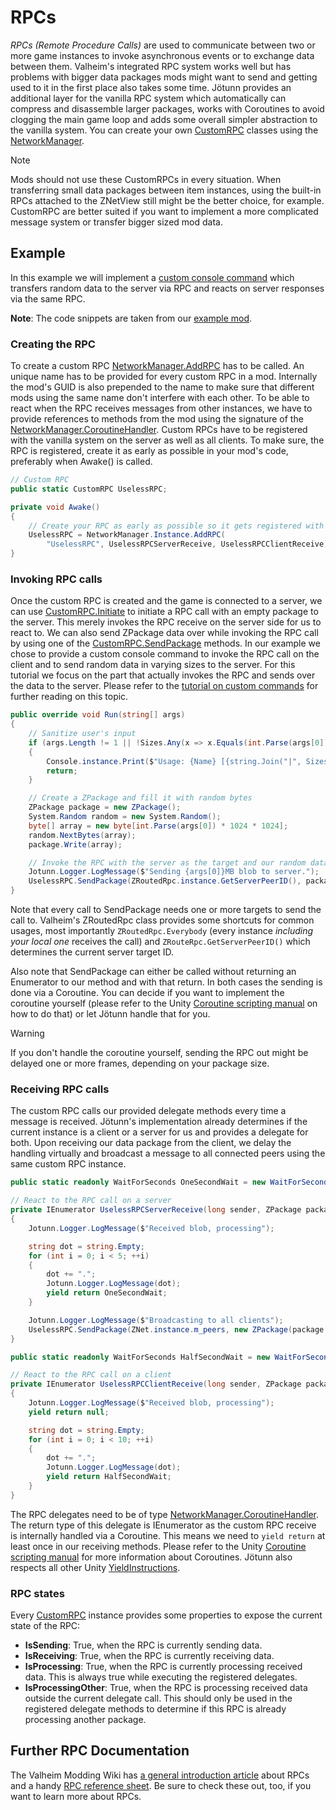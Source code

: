 # RPCs

*RPCs (Remote Procedure Calls)* are used to communicate between two or more game instances to invoke asynchronous events or to exchange data between them. Valheim's integrated RPC system works well but has problems with bigger data packages mods might want to send and getting used to it in the first place also takes some time. Jötunn provides an additional layer for the vanilla RPC system which automatically can compress and disassemble larger packages, works with Coroutines to avoid clogging the main game loop and adds some overall simpler abstraction to the vanilla system. You can create your own [CustomRPC](xref:Jotunn.Entities.CustomRPC) classes using the [NetworkManager](xref:Jotunn.Managers.NetworkManager).

> [!NOTE]
> Mods should not use these CustomRPCs in every situation. When transferring small data packages between item instances, using the built-in RPCs attached to the ZNetView still might be the better choice, for example. CustomRPC are better suited if you want to implement a more complicated message system or transfer bigger sized mod data.

## Example

In this example we will implement a [custom console command](console-commands.md) which transfers random data to the server via RPC and reacts on server responses via the same RPC.

**Note**: The code snippets are taken from our [example mod](https://github.com/Valheim-Modding/JotunnModExample).

### Creating the RPC

To create a custom RPC [NetworkManager.AddRPC](xref:Jotunn.Managers.NetworkManager.AddRPC(System.String,Jotunn.Managers.NetworkManager.CoroutineHandler,Jotunn.Managers.NetworkManager.CoroutineHandler)) has to be called. An unique name has to be provided for every custom RPC in a mod. Internally the mod's GUID is also prepended to the name to make sure that different mods using the same name don't interfere with each other. To be able to react when the RPC receives messages from other instances, we have to provide references to methods from the mod using the signature of the [NetworkManager.CoroutineHandler](xref:Jotunn.Managers.NetworkManager.CoroutineHandler). Custom RPCs have to be registered with the vanilla system on the server as well as all clients. To make sure, the RPC is registered, create it as early as possible in your mod's code, preferably when Awake() is called.

```cs
// Custom RPC
public static CustomRPC UselessRPC;

private void Awake()
{
    // Create your RPC as early as possible so it gets registered with the game
    UselessRPC = NetworkManager.Instance.AddRPC(
        "UselessRPC", UselessRPCServerReceive, UselessRPCClientReceive);
}
```

### Invoking RPC calls

Once the custom RPC is created and the game is connected to a server, we can use [CustomRPC.Initiate](xref:Jotunn.Entities.CustomRPC.Initiate) to initiate a RPC call with an empty package to the server. This merely invokes the RPC receive on the server side for us to react to. We can also send ZPackage data over while invoking the RPC call by using one of the [CustomRPC.SendPackage](xref:Jotunn.Entities.CustomRPC.SendPackage(System.Int64,ZPackage)) methods. In our example we chose to provide a custom console command to invoke the RPC call on the client and to send random data in varying sizes to the server. For this tutorial we focus on the part that actually invokes the RPC and sends over the data to the server. Please refer to the [tutorial on custom commands](console-commands.md) for further reading on this topic.

```cs
public override void Run(string[] args)
{
    // Sanitize user's input
    if (args.Length != 1 || !Sizes.Any(x => x.Equals(int.Parse(args[0]))))
    {
        Console.instance.Print($"Usage: {Name} [{string.Join("|", Sizes)}]");
        return;
    }

    // Create a ZPackage and fill it with random bytes
    ZPackage package = new ZPackage();
    System.Random random = new System.Random();
    byte[] array = new byte[int.Parse(args[0]) * 1024 * 1024];
    random.NextBytes(array);
    package.Write(array);

    // Invoke the RPC with the server as the target and our random data package as the payload
    Jotunn.Logger.LogMessage($"Sending {args[0]}MB blob to server.");
    UselessRPC.SendPackage(ZRoutedRpc.instance.GetServerPeerID(), package);
}
```

Note that every call to SendPackage needs one or more targets to send the call to. Valheim's ZRoutedRpc class provides some shortcuts for common usages, most importantly `ZRoutedRpc.Everybody` (every instance *including your local one* receives the call) and `ZRouteRpc.GetServerPeerID()` which determines the current server target ID.

Also note that SendPackage can either be called without returning an Enumerator to our method and with that return. In both cases the sending is done via a Coroutine. You can decide if you want to implement the coroutine yourself (please refer to the Unity [Coroutine scripting manual](https://docs.unity3d.com/2019.4/Documentation/Manual/Coroutines.html) on how to do that) or let Jötunn handle that for you.

> [!WARNING]
> If you don't handle the coroutine yourself, sending the RPC out might be delayed one or more frames, depending on your package size.

### Receiving RPC calls

The custom RPC calls our provided delegate methods every time a message is received. Jötunn's implementation already determines if the current instance is a client or a server for us and provides a delegate for both. Upon receiving our data package from the client, we delay the handling virtually and broadcast a message to all connected peers using the same custom RPC instance.

```cs
public static readonly WaitForSeconds OneSecondWait = new WaitForSeconds(1f);

// React to the RPC call on a server
private IEnumerator UselessRPCServerReceive(long sender, ZPackage package)
{
    Jotunn.Logger.LogMessage($"Received blob, processing");

    string dot = string.Empty;
    for (int i = 0; i < 5; ++i)
    {
        dot += ".";
        Jotunn.Logger.LogMessage(dot);
        yield return OneSecondWait;
    }

    Jotunn.Logger.LogMessage($"Broadcasting to all clients");
    UselessRPC.SendPackage(ZNet.instance.m_peers, new ZPackage(package.GetArray()));
}

public static readonly WaitForSeconds HalfSecondWait = new WaitForSeconds(0.5f);

// React to the RPC call on a client
private IEnumerator UselessRPCClientReceive(long sender, ZPackage package)
{
    Jotunn.Logger.LogMessage($"Received blob, processing");
    yield return null;

    string dot = string.Empty;
    for (int i = 0; i < 10; ++i)
    {
        dot += ".";
        Jotunn.Logger.LogMessage(dot);
        yield return HalfSecondWait;
    }
}
```

The RPC delegates need to be of type [NetworkManager.CoroutineHandler](xref:Jotunn.Managers.NetworkManager.CoroutineHandler). The return type of this delegate is IEnumerator as the custom RPC receive is internally handled via a Coroutine. This means we need to `yield return` at least once in our receiving methods. Please refer to the Unity [Coroutine scripting manual](https://docs.unity3d.com/2019.4/Documentation/Manual/Coroutines.html) for more information about Coroutines. Jötunn also respects all other Unity [YieldInstructions](https://docs.unity3d.com/2019.4/Documentation/ScriptReference/YieldInstruction.html).

### RPC states

Every [CustomRPC](xref:Jotunn.Entities.CustomRPC) instance provides some properties to expose the current state of the RPC:
*  __IsSending__: True, when the RPC is currently sending data.
* __IsReceiving__: True, when the RPC is currently receiving data.
* __IsProcessing__: True, when the RPC is currently processing received data. This is always true while executing the registered delegates.
* __IsProcessingOther__: True, when the RPC is processing received data outside the current delegate call. This should only be used in the registered delegate methods to determine if this RPC is already processing another package.

## Further RPC Documentation

The Valheim Modding Wiki has [a general introduction article](https://github.com/Valheim-Modding/Wiki/wiki/Server-Validated-RPC-System) about RPCs and a handy [RPC reference sheet](https://github.com/Valheim-Modding/Wiki/wiki/RPC-System-Reference-Sheet). Be sure to check these out, too, if you want to learn more about RPCs.